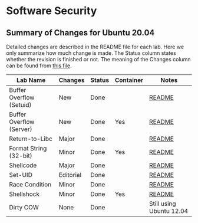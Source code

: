 # Software Security

## Summary of Changes for Ubuntu 20.04

Detailed changes are described in the README file for each lab.
Here we only summarize how much change is made. 
The Status column states whether the revision is finished or not.
The meaning of the Changes column can be found from 
[this file](../common-files/category_of_revision.md).

| Lab Name | Changes | Status | Container |  Notes |
| ---      | ---     | ---    |  ---      |  ---   |
| Buffer Overflow (Setuid) | New   | Done |     | [README](Buffer_Overflow_Setuid/README.md)
| Buffer Overflow (Server) | New   | Done | Yes | [README](Buffer_Overflow_Server/README.md) 
| Return-to-Libc           | Major | Done |     | [README](Return_to_Libc/README.md)
| Format String (32-bit)   | Minor | Done | Yes | [README](Format_String/README.md) 
| Shellcode                | Major | Done |     | [README](Shellcode/README.md)
| Set-UID              | Editorial | Done |     | [README](Environment_Variable_and_SetUID/README.md)
| Race Condition           | Minor | Done |     | [README](Race_Condition/README.md) |
| Shellshock               | Minor | Done | Yes | [README](Shellshock/README.md)
| Dirty COW                | None  | Done |     | Still using Ubuntu 12.04

